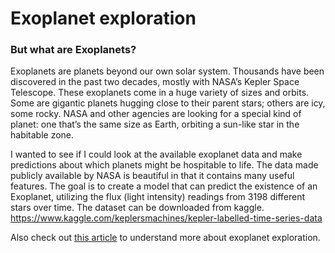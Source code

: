 # Exoplanet exploration

### But what are Exoplanets?

Exoplanets are planets beyond our own solar system. Thousands have been discovered in the past two decades, mostly with NASA’s Kepler Space Telescope.
These exoplanets come in a huge variety of sizes and orbits. Some are gigantic planets hugging close to their parent stars; others are icy, some rocky. NASA and other agencies are looking for a special kind of planet: one that’s the same size as Earth, orbiting a sun-like star in the habitable zone.

I wanted to see if I could look at the available exoplanet data and make predictions about which planets might be hospitable to life. The data made publicly available by NASA is beautiful in that it contains many useful features. The goal is to create a model that can predict the existence of an Exoplanet, utilizing the flux (light intensity) readings from 3198 different stars over time.
The dataset can be downloaded from kaggle. https://www.kaggle.com/keplersmachines/kepler-labelled-time-series-data

Also check out [this article](https://www.theaidream.com/post/exoplanet-exploration-using-machine-learning) to understand more about exoplanet exploration.

